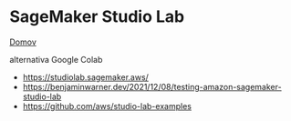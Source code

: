 # SageMaker Studio Lab

[Domov](/readme.md)

alternativa Google Colab 

- https://studiolab.sagemaker.aws/
- https://benjaminwarner.dev/2021/12/08/testing-amazon-sagemaker-studio-lab
- https://github.com/aws/studio-lab-examples